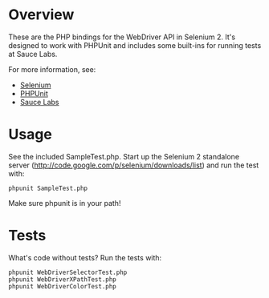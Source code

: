 # Overview

These are the PHP bindings for the WebDriver API in Selenium 2. It's designed to work with PHPUnit and includes some built-ins for running tests at Sauce Labs.

For more information, see:

* [Selenium](http://code.google.com/p/selenium/)
* [PHPUnit](https://github.com/sebastianbergmann/phpunit/)
* [Sauce Labs](https://saucelabs.com/)

# Usage

See the included SampleTest.php. Start up the Selenium 2 standalone server (http://code.google.com/p/selenium/downloads/list) and run the test with:

    phpunit SampleTest.php

Make sure phpunit is in your path!

# Tests

What's code without tests? Run the tests with:

    phpunit WebDriverSelectorTest.php
    phpunit WebDriverXPathTest.php
    phpunit WebDriverColorTest.php
